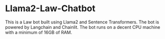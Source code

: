 # Llama2-Law-Chatbot
This is a Law bot built using Llama2 and Sentence Transformers. The bot is powered by Langchain and Chainlit. The bot runs on a decent CPU machine with a minimum of 16GB of RAM.
